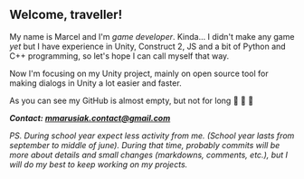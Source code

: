 ## Welcome, traveller!

My name is Marcel and I'm _game developer_. Kinda... I didn't make any game _yet_ but I have experience in Unity, Construct 2, JS and a bit of Python  and C++ programming, so let's hope I can call myself that way.

Now I'm focusing on my Unity project, mainly on open source tool for making dialogs in Unity a lot easier and faster.

As you can see my GitHub is almost empty, but not for long :cowboy_hat_face: :cowboy_hat_face: :cowboy_hat_face: 

***Contact: mmarusiak.contact@gmail.com***

*PS. During school year expect less activity from me. (School year lasts from september to middle of june). During that time, probably commits will be more about details and small changes (markdowns, comments, etc.), but I will do my best to keep working on my projects.*
